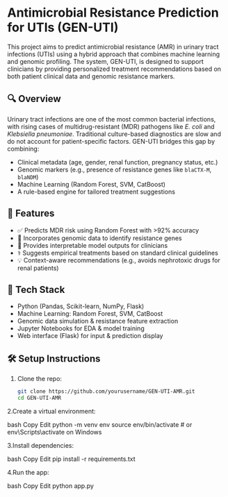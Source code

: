 # Antimicrobial Resistance Prediction for UTIs (GEN-UTI)

This project aims to predict antimicrobial resistance (AMR) in urinary tract infections (UTIs) using a hybrid approach that combines machine learning and genomic profiling. The system, GEN-UTI, is designed to support clinicians by providing personalized treatment recommendations based on both patient clinical data and genomic resistance markers.

## 🔍 Overview

Urinary tract infections are one of the most common bacterial infections, with rising cases of multidrug-resistant (MDR) pathogens like *E. coli* and *Klebsiella pneumoniae*. Traditional culture-based diagnostics are slow and do not account for patient-specific factors. GEN-UTI bridges this gap by combining:
- Clinical metadata (age, gender, renal function, pregnancy status, etc.)
- Genomic markers (e.g., presence of resistance genes like `blaCTX-M`, `blaNDM`)
- Machine Learning (Random Forest, SVM, CatBoost)
- A rule-based engine for tailored treatment suggestions

## 📌 Features

- ✅ Predicts MDR risk using Random Forest with >92% accuracy  
- 🧬 Incorporates genomic data to identify resistance genes  
- 🧠 Provides interpretable model outputs for clinicians  
- ⚕️ Suggests empirical treatments based on standard clinical guidelines  
- 💡 Context-aware recommendations (e.g., avoids nephrotoxic drugs for renal patients)

## 🧪 Tech Stack

- Python (Pandas, Scikit-learn, NumPy, Flask)
- Machine Learning: Random Forest, SVM, CatBoost
- Genomic data simulation & resistance feature extraction
- Jupyter Notebooks for EDA & model training
- Web interface (Flask) for input & prediction display

## 🛠️ Setup Instructions

1. Clone the repo:
   ```bash
   git clone https://github.com/yourusername/GEN-UTI-AMR.git
   cd GEN-UTI-AMR
   
2.Create a virtual environment:

bash
Copy
Edit
python -m venv env
source env/bin/activate  # or env\Scripts\activate on Windows

3.Install dependencies:

bash
Copy
Edit
pip install -r requirements.txt

4.Run the app:

bash
Copy
Edit
python app.py

